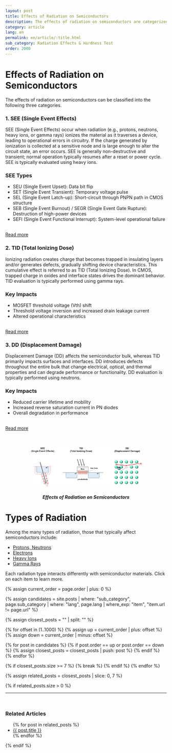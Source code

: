 ```yaml
---
layout: post
title: Effects of Radiation on Semiconductors
description: The effects of radiation on semiconductors are categorized into SEE, TID, and DD. This article explains the mechanisms, evaluation methods, and key impacts of each. It covers the fundamental concepts necessary to ensure semiconductor reliability and radiation hardness.
category: article
lang: en
permalink: en/article/:title.html
sub_category: Radiation Effects & Hardness Test
order: 2000
---
```


# Effects of Radiation on Semiconductors

The effects of radiation on semiconductors can be classified into the following three categories.

### 1. SEE (Single Event Effects)

SEE (Single Event Effects) occur when radiation (e.g., protons, neutrons, heavy ions, or gamma rays) ionizes the material as it traverses a device, leading to operational errors in circuitry. If the charge generated by ionization is collected at a sensitive node and is large enough to alter the circuit state, an error occurs. SEE is generally non-destructive and transient; normal operation typically resumes after a reset or power cycle.
SEE is typically evaluated using heavy ions.<br>
### SEE Types 
<ul class="qrt-list">
  <li>SEU (Single Event Upset): Data bit flip </li>
  <li>SET (Single Event Transient): Temporary voltage pulse</li>
  <li>SEL (Single Event Latch-up): Short-circuit through PNPN path in CMOS structure  </li>
  <li>SEB (Single Event Burnout) / SEGR (Single Event Gate Rupture): Destruction of high-power devices  </li>
  <li>SEFI (Single Event Functional Interrupt): System-level operational failure  </li>
</ul>
<br>
<div class="qrt-button-wrapper">
  <a class="qrt-button" href="/en/article/1.-SEE.html">
    Read more
  </a>
</div>


### 2. TID (Total Ionizing Dose)

Ionizing radiation creates charge that becomes trapped in insulating layers and/or generates defects, gradually shifting device characteristics. This cumulative effect is referred to as TID (Total Ionizing Dose). In CMOS, trapped charge in oxides and interface states drives the dominant behavior.
TID evaluation is typically performed using gamma rays.<br>

### Key Impacts  

<ul class="qrt-list">
  <li>MOSFET threshold voltage (Vth) shift  </li>
  <li>Threshold voltage inversion and increased drain leakage current  </li>
  <li>Altered operational characteristics </li>
</ul>
<br>
<div class="qrt-button-wrapper">
  <a class="qrt-button" href="/en/article/7.TID.html">
    Read more
  </a>
</div>

### 3. DD (Displacement Damage)
Displacement Damage (DD) affects the semiconductor bulk, whereas TID primarily impacts surfaces and interfaces. DD introduces defects throughout the entire bulk that change electrical, optical, and thermal properties and can degrade performance or functionality.
DD evaluation is typically performed using neutrons.
### Key Impacts   

<ul class="qrt-list">
  <li>Reduced carrier lifetime and mobility  </li>
  <li>Increased reverse saturation current in PN diodes  </li>
  <li>Overall degradation in performance  </li>
</ul>
<br>
<div class="qrt-button-wrapper">
  <a class="qrt-button" href="/en/article/7.TID.html">
    Read more
  </a>
</div>
<br>

<br>
<p align="center"> 
  <img src="/assets/Articles/radiation_effects.webp" alt="Radiation Effects" style="width: 70%;">
</p>

<!-- Image Caption -->
<div align="center"> 
<h5>Effects of Radiation on Semiconductors</h5>
</div>

# Types of Radiation

Among the many types of radiation, those that typically affect semiconductors include:

<ul class="qrt-list-link">
  <li><a href="/en/article/23.Nucleons.html">Protons, Neutrons</a></li>
  <li><a href="/en/article/22.electrons.html">Electrons</a></li>
  <li><a href="/en/article/24.ions.html">Heavy Ions</a></li>
  <li><a href="/en/article/21.photons.html">Gamma Rays</a></li>
</ul>

Each radiation type interacts differently with semiconductor materials. Click on each item to learn more.

{% assign current_order = page.order | plus: 0 %}

{% assign candidates = site.posts 
  | where: "sub_category", page.sub_category 
  | where: "lang", page.lang 
  | where_exp: "item", "item.url != page.url" 
%}

{% assign closest_posts = "" | split: "" %}

{% for offset in (1..1000) %}
  {% assign up = current_order | plus: offset %}
  {% assign down = current_order | minus: offset %}

  {% for post in candidates %}
    {% if post.order == up or post.order == down %}
      {% assign closest_posts = closest_posts | push: post %}
    {% endif %}
  {% endfor %}

  {% if closest_posts.size >= 7 %}
    {% break %}
  {% endif %}
{% endfor %}

{% assign related_posts = closest_posts | slice: 0, 7 %}

{% if related_posts.size > 0 %}
  <hr>
  <br>
  <h3>Related Articles</h3>
  <ul>
    {% for post in related_posts %}
      <li><a href="{{ post.url }}">{{ post.title }}</a></li>
    {% endfor %}
  </ul>
{% endif %}
